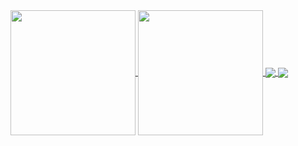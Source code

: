 <a href="https://github.com/AlexG-Rezende/github-readme-stats">
  <img height=200 align="center" src="https://github-readme-stats.vercel.app/api?username=AlexG-Rezende" />
</a>
<a href="https://github.com/AlexG-Rezende/convoychat">
  <img height=200 align="center" src="https://github-readme-stats.vercel.app/api/top-langs?username=AlexG-Rezende&layout=compact&langs_count=8&card_width=320" />
</a>

<a href="https://github.com/AlexG-Rezende/github-readme-stats">
  <img align="center" src="https://github-readme-stats.vercel.app/api/pin/?username=AlexG-Rezende&repo=github-readme-stats" />
</a>
<a href="https://github.com/AlexG-Rezende/convoychat">
  <img align="center" src="https://github-readme-stats.vercel.app/api/pin/?username=AlexG-Rezende&repo=convoychat" />
</a>
